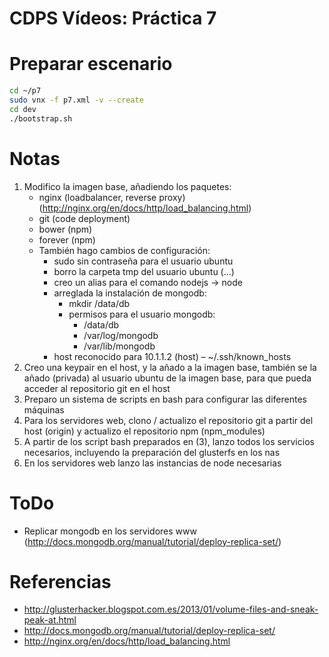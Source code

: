 CDPS Vídeos: Práctica 7  
========================  

# Preparar escenario

```bash
cd ~/p7
sudo vnx -f p7.xml -v --create
cd dev
./bootstrap.sh
```

# Notas
1. Modifico la imagen base, añadiendo los paquetes:  
	* nginx (loadbalancer, reverse proxy) (http://nginx.org/en/docs/http/load_balancing.html) 
	* git (code deployment)  
	* bower (npm)  
	* forever (npm)  
	* También hago cambios de configuración:  
		* sudo sin contraseña para el usuario ubuntu  
		* borro la carpeta tmp del usuario ubuntu (…)  
		* creo un alias para el comando nodejs → node  
		* arreglada la instalación de mongodb:  
			* mkdir /data/db  
			* permisos para el usuario mongodb:  
				* /data/db  
				* /var/log/mongodb  
				* /var/lib/mongodb  
		* host reconocido para 10.1.1.2 (host) – ~/.ssh/known_hosts  
2. Creo una keypair en el host, y la añado a la imagen base, también se la añado (privada) al usuario ubuntu de la imagen base, para que pueda acceder al repositorio git en el host  
3. Preparo un sistema de scripts en bash para configurar las diferentes máquinas  
4. Para los servidores web, clono / actualizo el repositorio git a partir del host (origin) y actualizo el repositorio npm (npm_modules)  
5. A partir de los script bash preparados en (3), lanzo todos los servicios necesarios, incluyendo la preparación del glusterfs en los nas  
6. En los servidores web lanzo las instancias de node necesarias  

# ToDo  
* Replicar mongodb en los servidores www (http://docs.mongodb.org/manual/tutorial/deploy-replica-set/)  

# Referencias  
* http://glusterhacker.blogspot.com.es/2013/01/volume-files-and-sneak-peak-at.html  
* http://docs.mongodb.org/manual/tutorial/deploy-replica-set/  
* http://nginx.org/en/docs/http/load_balancing.html  